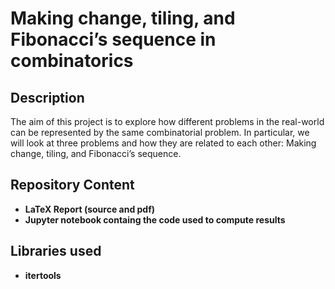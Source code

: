 <h1>Making change, tiling, and Fibonacci’s sequence in combinatorics</h1>

<h2>Description</h2>

The aim of this project is to explore how different problems in the real-world can be represented by the same combinatorial problem. In particular, we will look at three problems and how they are related to each other: Making change, tiling, and Fibonacci’s sequence.

<h2>Repository Content</h2>

- <b>LaTeX Report (source and pdf)</b>
- <b>Jupyter notebook containg the code used to compute results</b>

<h2>Libraries used</h2>

- <b>itertools</b>
